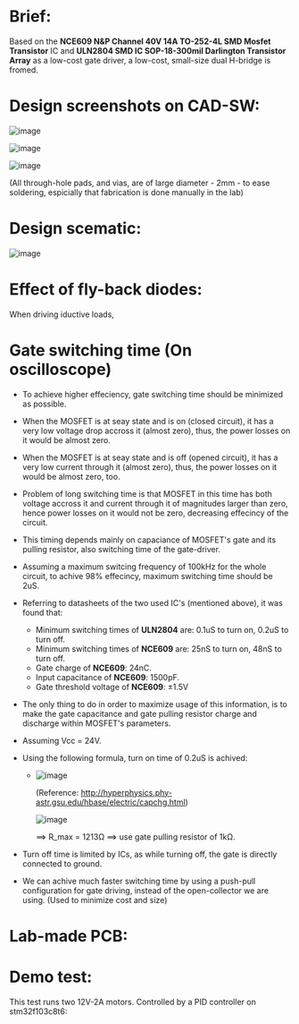 # Brief:
Based on the **NCE609 N&P Channel 40V 14A TO-252-4L SMD Mosfet Transistor** IC and **ULN2804 SMD IC SOP-18-300mil Darlington Transistor Array** as a low-cost gate driver, a low-cost, small-size dual H-bridge is fromed.

# Design screenshots on CAD-SW:
![image](https://github.com/AliEmad2002/Dual-Full-H-Bridge/assets/99054912/e43a8474-f97d-40ff-8e3d-c44d1ac7e664)

![image](https://github.com/AliEmad2002/Dual-Full-H-Bridge/assets/99054912/9e791314-31a1-41e3-9965-81f3f9a6413d)

![image](https://github.com/AliEmad2002/Dual-Full-H-Bridge/assets/99054912/1de870a8-e2a0-4426-b2b1-23fb97779cf0)

(All through-hole pads, and vias, are of large diameter - 2mm - to ease soldering, espicially that fabrication is done manually in the lab)

# Design scematic:
![image](https://github.com/AliEmad2002/Dual-Full-H-Bridge/assets/99054912/96cd2c4a-0d25-4a2b-b2f5-e57ec8dbe168)

# Effect of fly-back diodes:
When driving iductive loads, 

# Gate switching time (On oscilloscope)
* To achieve higher effeciency, gate switching time should be minimized as possible.
* When the MOSFET is at seay state and is on (closed circuit), it has a very low voltage drop accross it (almost zero), thus, the power losses on it would be almost zero.
* When the MOSFET is at seay state and is off (opened circuit), it has a very low current through it (almost zero), thus, the power losses on it would be almost zero, too.
* Problem of long switching time is that MOSFET in this time has both voltage accross it and current through it of magnitudes larger than zero, hence power losses on it would not be zero, decreasing effecincy of the circuit.
* This timing depends mainly on capaciance of MOSFET's gate and its pulling resistor, also switching time of the gate-driver.
* Assuming a maximum switcing frequency of 100kHz for the whole circuit, to achive 98% effecincy, maximum switching time should be 2uS.
* Referring to datasheets of the two used IC's (mentioned above), it was found that:
  - Minimum switching times of **ULN2804** are: 0.1uS to turn on, 0.2uS to turn off.
  - Minimum switching times of **NCE609** are: 25nS to turn on, 48nS to turn off.
  - Gate charge of **NCE609**: 24nC.
  - Input capacitance of **NCE609**: 1500pF.
  - Gate threshold voltage of **NCE609**: ±1.5V
* The only thing to do in order to maximize usage of this information, is to make the gate capacitance and gate pulling resistor charge and discharge within MOSFET's parameters.
* Assuming Vcc = 24V.
* Using the following formula, turn on time of 0.2uS is achived:
  - ![image](https://github.com/AliEmad2002/Dual-Full-H-Bridge/assets/99054912/1c506dad-8adf-4ae6-a2b3-641baf6625fd)

    (Reference: http://hyperphysics.phy-astr.gsu.edu/hbase/electric/capchg.html)

    ![image](https://github.com/AliEmad2002/Dual-Full-H-Bridge/assets/99054912/fcb8934b-c6eb-48cc-8d49-7d3d6413bf6b)

    ==> R_max = 1213Ω  ==> use gate pulling resistor of 1kΩ.

* Turn off time is limited by ICs, as while turning off, the gate is directly connected to ground.
* We can achive much faster switching time by using a push-pull configuration for gate driving, instead of the open-collector we are using. (Used to minimize cost and size)

# Lab-made PCB:

# Demo test:
This test runs two 12V-2A motors. Controlled by a PID controller on stm32f103c8t6:
